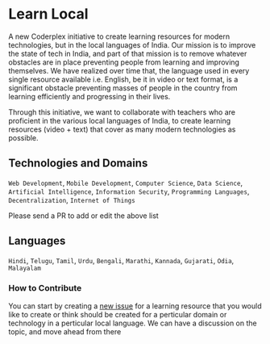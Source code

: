 # Learn Local
A new Coderplex initiative to create learning resources for modern technologies, but in the local languages of India. Our mission is to improve the state of tech in India, and part of that mission is to remove whatever obstacles are in place preventing people from learning and improving themselves. We have realized over time that, the language used in every single resource available i.e. English, be it in video or text format, is a significant obstacle preventing masses of people in the country from learning efficiently and progressing in their lives.

Through this initiative, we want to collaborate with teachers who are proficient in the various local languages of India, to create learning resources (video + text) that cover as many modern technologies as possible.

## Technologies and Domains
`Web Development`, `Mobile Development`, `Computer Science`, `Data Science`, `Artificial Intelligence`, `Information Security`, `Programming Languages`, `Decentralization`, `Internet of Things`

Please send a PR to add or edit the above list

## Languages
`Hindi`, `Telugu`, `Tamil`, `Urdu`, `Bengali`, `Marathi`, `Kannada`, `Gujarati`, `Odia`, `Malayalam`

### How to Contribute
You can start by creating a [new issue](https://github.com/coderplex/learn-local/issues/new) for a learning resource that you would like to create or think should be created for a perticular domain or technology in a perticular local language. We can have a discussion on the topic, and move ahead from there
